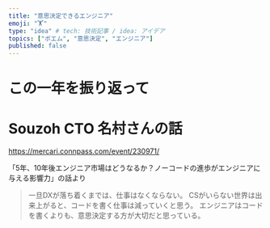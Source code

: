 ```yaml
---
title: "意思決定できるエンジニア"
emoji: "🏋️"
type: "idea" # tech: 技術記事 / idea: アイデア
topics: ["ポエム", "意思決定", "エンジニア"]
published: false
---
```


# この一年を振り返って






# Souzoh CTO 名村さんの話

https://mercari.connpass.com/event/230971/



「5年、10年後エンジニア市場はどうなるか？ノーコードの進歩がエンジニアに与える影響力」の話より

> 一旦DXが落ち着くまでは、仕事はなくならない。
> CSがいらない世界は出来上がると、コードを書く仕事は減っていくと思う。
> エンジニアはコードを書くよりも、意思決定する方が大切だと思っている。
